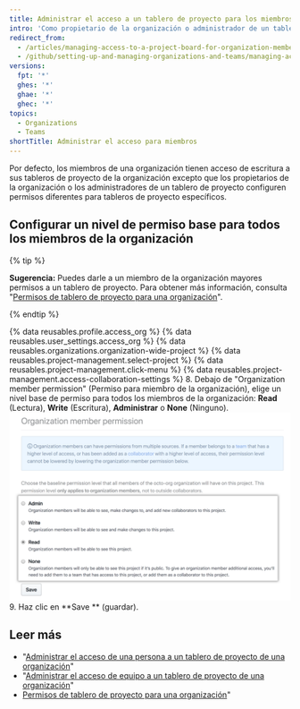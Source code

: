 ```yaml
---
title: Administrar el acceso a un tablero de proyecto para los miembros de una organización
intro: 'Como propietario de la organización o administrador de un tablero de proyecto, puedes configurar un nivel de permiso predeterminado para un tablero de proyecto para todos los miembros de la organización.'
redirect_from:
  - /articles/managing-access-to-a-project-board-for-organization-members
  - /github/setting-up-and-managing-organizations-and-teams/managing-access-to-a-project-board-for-organization-members
versions:
  fpt: '*'
  ghes: '*'
  ghae: '*'
  ghec: '*'
topics:
  - Organizations
  - Teams
shortTitle: Administrar el acceso para miembros
---
```


Por defecto, los miembros de una organización tienen acceso de escritura a sus tableros de proyecto de la organización excepto que los propietarios de la organización o los administradores de un tablero de proyecto configuren permisos diferentes para tableros de proyecto específicos.

## Configurar un nivel de permiso base para todos los miembros de la organización

{% tip %}

**Sugerencia:** Puedes darle a un miembro de la organización mayores permisos a un tablero de proyecto. Para obtener más información, consulta "[Permisos de tablero de proyecto para una organización](/articles/project-board-permissions-for-an-organization)".

{% endtip %}

{% data reusables.profile.access_org %}
{% data reusables.user_settings.access_org %}
{% data reusables.organizations.organization-wide-project %}
{% data reusables.project-management.select-project %}
{% data reusables.project-management.click-menu %}
{% data reusables.project-management.access-collaboration-settings %}
8. Debajo de "Organization member permission" (Permiso para miembro de la organización), elige un nivel base de permiso para todos los miembros de la organización: **Read** (Lectura), **Write** (Escritura), **Administrar** o **None** (Ninguno). ![Opciones de permiso base a un tablero de proyecto para todos los miembros de una organización](/assets/images/help/projects/baseline-project-permissions-for-organization-members.png)
9. Haz clic en **Save ** (guardar).

## Leer más

- "[Administrar el acceso de una persona a un tablero de proyecto de una organización](/articles/managing-an-individual-s-access-to-an-organization-project-board)"
- "[Administrar el acceso de equipo a un tablero de proyecto de una organización](/articles/managing-team-access-to-an-organization-project-board)"
- [Permisos de tablero de proyecto para una organización](/articles/project-board-permissions-for-an-organization)"
